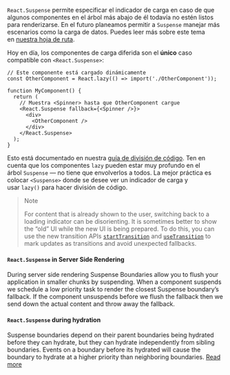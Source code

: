 `React.Suspense` permite especificar el indicador de carga en caso de que algunos componentes en el árbol más abajo de él todavía no estén listos para renderizarse. En el futuro planeamos permitir a `Suspense` manejar más escenarios como la carga de datos. Puedes leer más sobre este tema en [nuestra hoja de ruta](https://es.reactjs.org/blog/2018/11/27/react-16-roadmap.html).

Hoy en día, los componentes de carga diferida son el **único** caso compatible con `<React.Suspense>`:

```
// Este componente está cargado dinámicamente
const OtherComponent = React.lazy(() => import('./OtherComponent'));

function MyComponent() {
  return (
    // Muestra <Spinner> hasta que OtherComponent cargue
    <React.Suspense fallback={<Spinner />}>
      <div>
        <OtherComponent />
      </div>
    </React.Suspense>
  );
}
```

Esto está documentado en nuestra [guía de división de código](https://es.reactjs.org/docs/code-splitting.html#reactlazy). Ten en cuenta que los componentes `lazy` pueden estar muy profundo en el árbol `Suspense` — no tiene que envolverlos a todos. La mejor práctica es colocar `<Suspense>` donde se desee ver un indicador de carga y usar `lazy()` para hacer división de código.

> Note
> 
> For content that is already shown to the user, switching back to a loading indicator can be disorienting. It is sometimes better to show the “old” UI while the new UI is being prepared. To do this, you can use the new transition APIs [`startTransition`](https://es.reactjs.org/docs/react-api.html#starttransition) and [`useTransition`](https://es.reactjs.org/docs/hooks-reference.html#usetransition) to mark updates as transitions and avoid unexpected fallbacks.

#### `React.Suspense` in Server Side Rendering

During server side rendering Suspense Boundaries allow you to flush your application in smaller chunks by suspending. When a component suspends we schedule a low priority task to render the closest Suspense boundary’s fallback. If the component unsuspends before we flush the fallback then we send down the actual content and throw away the fallback.

#### `React.Suspense` during hydration

Suspense boundaries depend on their parent boundaries being hydrated before they can hydrate, but they can hydrate independently from sibling boundaries. Events on a boundary before its hydrated will cause the boundary to hydrate at a higher priority than neighboring boundaries. [Read more](https://github.com/reactwg/react-18/discussions/130)

### [](https://es.reactjs.org/docs/react-api.html#starttransition)`   `